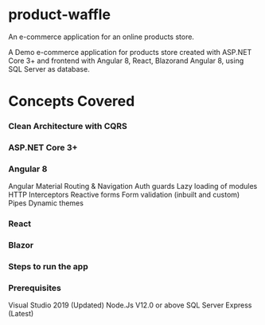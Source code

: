 # product-waffle
An e-commerce application for an online products store.

A Demo e-commerce application for products store created with ASP.NET Core 3+ and frontend with Angular 8, React, Blazorand Angular 8, using SQL Server as database.




# Concepts Covered

### Clean Architecture with CQRS

### ASP.NET Core 3+

### Angular 8

Angular Material
Routing & Navigation
Auth guards
Lazy loading of modules
HTTP Interceptors
Reactive forms
Form validation (inbuilt and custom)
Pipes
Dynamic themes

### React

### Blazor

### Steps to run the app

### Prerequisites
Visual Studio 2019 (Updated)
Node.Js V12.0 or above
SQL Server Express (Latest)
